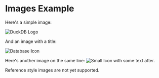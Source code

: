 # Images Example

Here's a simple image:

![DuckDB Logo](https://duckdb.org/images/logo-dl/DuckDB_Logo.png)

And an image with a title:

![Database Icon](database.png "Database representation")

Here's another image on the same line: ![Small Icon](icon.svg) with some text after.

Reference style images are not yet supported.